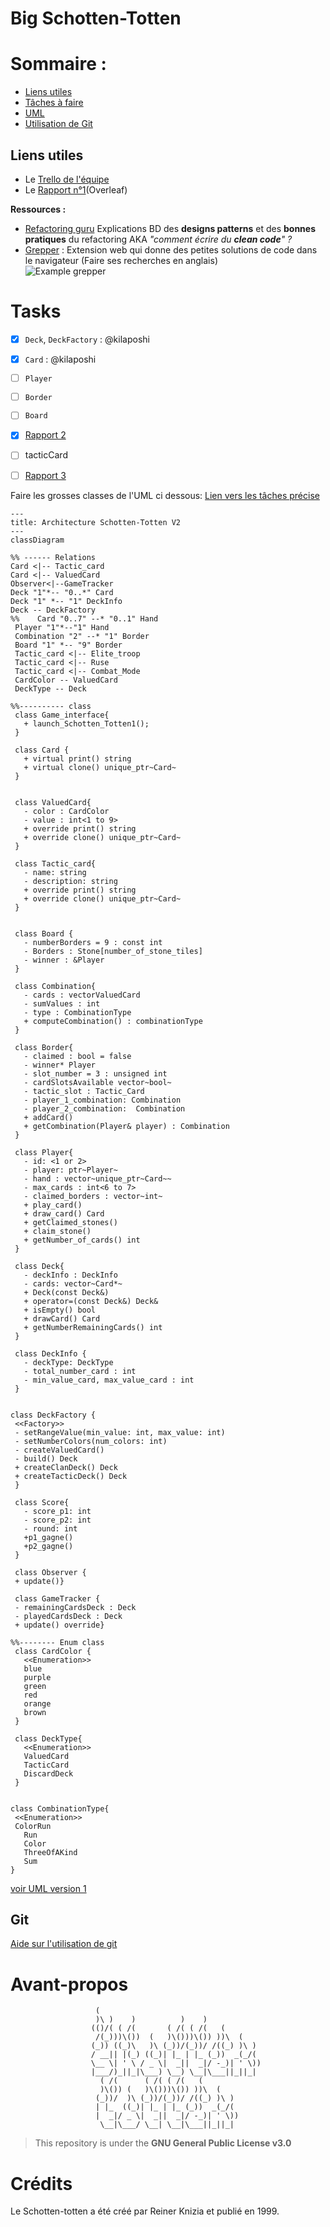 # Big Schotten-Totten

# Sommaire :

- [Liens utiles](#Liens-utiles)
- [Tâches à faire](#tasks)
- [UML](#uml-version-2)
- [Utilisation de Git](#Git)

## Liens utiles

- Le [Trello de l'équipe](https://trello.com/b/XQj4rIn7/shotten-totten "Trello LO21")
- Le [Rapport n°1](https://fr.overleaf.com/project/6419a39393e938ac5e40ea3e)(Overleaf)

**Ressources :**
- [Refactoring guru](https://refactoring.guru) Explications BD des **designs patterns** et des **bonnes pratiques** du refactoring AKA *"comment écrire du **clean code**" ?*
- [Grepper](https://www.grepper.com) : Extension web qui donne des petites solutions de code dans le navigateur (Faire ses recherches en anglais)  
  <img alt="Example grepper" src="documentation/images/grepper_example.png"/>



# Tasks

- [x] `Deck`, `DeckFactory` : @kilaposhi
- [x] `Card` : @kilaposhi
- [ ] `Player`
- [ ] `Border`
- [ ] `Board`
- [X] [Rapport 2](documentation/rapport_2.md)
- [ ] tacticCard
- [ ] [Rapport 3](https://docs.google.com/document/d/1JnmKqo7RdC75wO17AeH6vWk4pL5y7H0QqZoP19NPSyg/edit?usp=sharing)


Faire les grosses classes de l'UML ci dessous:
[Lien vers les tâches précise](documentation/Tasks.md)


 ```mermaid
 ---
title: Architecture Schotten-Totten V2
---
classDiagram

%% ------ Relations
Card <|-- Tactic_card
Card <|-- ValuedCard
Observer<|--GameTracker
Deck "1"*-- "0..*" Card
Deck "1" *-- "1" DeckInfo
Deck -- DeckFactory
%%    Card "0..7" --* "0..1" Hand
  Player "1"*--"1" Hand
  Combination "2" --* "1" Border
  Board "1" *-- "9" Border
  Tactic_card <|-- Elite_troop
  Tactic_card <|-- Ruse
  Tactic_card <|-- Combat_Mode
  CardColor -- ValuedCard
  DeckType -- Deck

%%---------- class
  class Game_interface{
    + launch_Schotten_Totten1();
  }

  class Card {
    + virtual print() string
    + virtual clone() unique_ptr~Card~
  }


  class ValuedCard{
    - color : CardColor
    - value : int<1 to 9>
    + override print() string
    + override clone() unique_ptr~Card~
  }

  class Tactic_card{
    - name: string
    - description: string
    + override print() string
    + override clone() unique_ptr~Card~
  }


  class Board {
    - numberBorders = 9 : const int
    - Borders : Stone[number_of_stone_tiles]
    - winner : &Player
  }

  class Combination{
    - cards : vectorValuedCard
    - sumValues : int
    - type : CombinationType
    + computeCombination() : combinationType
  }

  class Border{
    - claimed : bool = false
    - winner* Player
    - slot_number = 3 : unsigned int
    - cardSlotsAvailable vector~bool~
    - tactic_slot : Tactic_Card
    - player_1_combination: Combination
    - player_2_combination:  Combination
    + addCard()
    + getCombination(Player& player) : Combination
  }

  class Player{
    - id: <1 or 2>
    - player: ptr~Player~
    - hand : vector~unique_ptr~Card~~
    - max_cards : int<6 to 7>
    - claimed_borders : vector~int~
    + play_card()
    + draw_card() Card
    + getClaimed_stones()
    + claim_stone()
    + getNumber_of_cards() int
  }

  class Deck{
    - deckInfo : DeckInfo
    - cards: vector~Card*~
    + Deck(const Deck&)
    + operator=(const Deck&) Deck&
    + isEmpty() bool
    + drawCard() Card
    + getNumberRemainingCards() int
  }

  class DeckInfo {
    - deckType: DeckType
    - total_number_card : int
    - min_value_card, max_value_card : int
  }


class DeckFactory {
  <<Factory>>
  - setRangeValue(min_value: int, max_value: int)
  - setNumberColors(num_colors: int)
  - createValuedCard()
  - build() Deck
  + createClanDeck() Deck
  + createTacticDeck() Deck
  }

  class Score{
    - score_p1: int
    - score_p2: int
    - round: int
    +p1_gagne()
    +p2_gagne()
  }
  
  class Observer { 
  + update()}
  
  class GameTracker {
  - remainingCardsDeck : Deck 
  - playedCardsDeck : Deck 
  + update() override}

%%-------- Enum class
  class CardColor {
    <<Enumeration>>
    blue
    purple
    green
    red
    orange
    brown
  }

  class DeckType{
    <<Enumeration>>
    ValuedCard
    TacticCard
    DiscardDeck
  }


class CombinationType{
  <<Enumeration>>
  ColorRun
    Run
    Color
    ThreeOfAKind
    Sum
}
```
[voir UML version 1](documentation/UML.md)


## Git

[Aide sur l'utilisation de git ](documentation/aide_git.md)

# Avant-propos
```
                   (                                     
                   )\ )    )          )    )             
                  (()/( ( /(       ( /( ( /(   (         
                   /(_)))\())  (   )\()))\()) ))\  (     
                  (_)) ((_)\   )\ (_))/(_))/ /((_) )\ )  
                  / __|| |(_) ((_)| |_ | |_ (_))  _(_/(  
                  \__ \| ' \ / _ \|  _||  _|/ -_)| ' \)) 
                  |___/)_||_|\___) \__) \__|\___||_||_|  
                    ( /(      ( /( ( /(   (              
                    )\()) (   )\()))\()) ))\  (          
                   (_))/  )\ (_))/(_))/ /((_) )\ )       
                   | |_  ((_)| |_ | |_ (_))  _(_/(       
                   |  _|/ _ \|  _||  _|/ -_)| ' \))      
                    \__|\___/ \__| \__|\___||_||_|       
```

> This repository is under the **GNU General Public License v3.0**

# Crédits

Le Schotten-totten a été créé par Reiner Knizia et publié en 1999.
